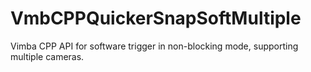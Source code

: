 # VmbCPPQuickerSnapSoftMultiple
Vimba CPP API for software trigger in non-blocking mode, supporting multiple cameras.
